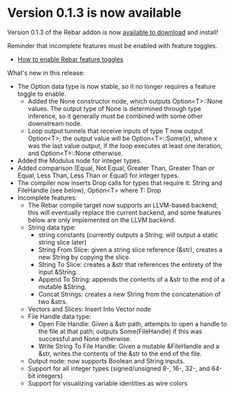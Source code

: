 # Version 0.1.3 is now available

Version 0.1.3 of the Rebar addon is now [available to download](https://github.com/ni/rebar/releases/tag/v0.1.3-alpha) and install!

Reminder that incomplete features must be enabled with feature toggles.
* [How to enable Rebar feature toggles](https://github.com/ni/rebar/wiki/EnableFeatureToggles)

What's new in this release:

* The Option data type is now stable, so it no longer requires a feature toggle to enable.
  * Added the None constructor node, which outputs Option&lt;T&gt;::None values. The output type of None is determined through type inference, so it generally must be combined with some other downstream node.
  * Loop output tunnels that receive inputs of type T now output Option&lt;T&gt;; the output value will be Option&lt;T&gt;::Some(x), where x was the last value output, if the loop executes at least one iteration, and Option&lt;T&gt;::None otherwise.
* Added the Modulus node for integer types.
* Added comparison (Equal, Not Equal, Greater Than, Greater Than or Equal, Less Than, Less Than or Equal) for integer types.
* The compiler now inserts Drop calls for types that require it: String and FileHandle (see below), Option&lt;T&gt; where T: Drop
* Incomplete features:
  * The Rebar compile target now supports an LLVM-based backend; this will eventually replace the current backend, and some features below are only implemented on the LLVM backend.
  * String data type: 
    * string constants (currently outputs a String; will output a static string slice later)
    * String From Slice: given a string slice reference (&str), creates a new String by copying the slice.
    * String To Slice: creates a &str that references the entirety of the input &String.
    * Append To String: appends the contents of a &str to the end of a mutable &String.
    * Concat Strings: creates a new String from the concatenation of two &strs.
  * Vectors and Slices: Insert Into Vector node
  * File Handle data type:
    * Open File Handle: Given a &str path, attempts to open a handle to the file at that path; outputs Some(FileHandle) if this was successful and None otherwise.
    * Write String To File Handle: Given a mutable &FileHandle and a &str, writes the contents of the &str to the end of the file.
  * Output node: now supports Boolean and String inputs.
  * Support for all integer types (signed/unsigned 8-, 16-, 32-, and 64-bit integers)
  * Support for visualizing variable identities as wire colors